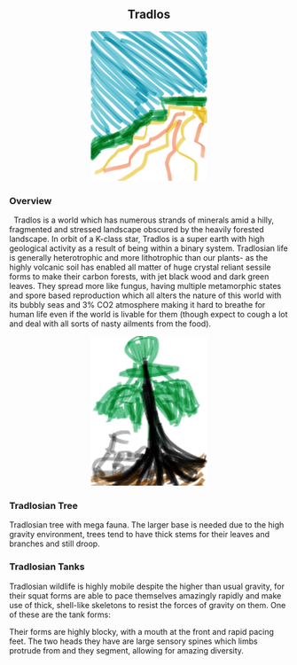 <h2 align="center">Tradlos
</h2>
<p align="center">
<img src="https://github.com/Insculpo/Sandbox_Galaxy/blob/Galactic/Stellar_Abyss_Setting_Bible/Photo_Directory/Tradlos.png" width="210" height="270">
</p>

### Overview
 
Tradlos is a world which has numerous strands of minerals amid a hilly, fragmented and stressed landscape obscured by the heavily forested landscape.  In orbit of a K-class star, Tradlos is a super earth with high geological activity as a result of being within a binary system.  Tradlosian life is generally heterotrophic and more lithotrophic than our plants- as the highly volcanic soil has enabled all matter of huge crystal reliant sessile forms to make their carbon forests, with jet black wood and dark green leaves.  They spread more like fungus, having multiple metamorphic states and spore based reproduction which all alters the nature of this world with its bubbly seas and 3% CO2 atmosphere making it hard to breathe for human life even if the world is livable for them (though expect to cough a lot and deal with all sorts of nasty ailments from the food).  


<p align="center">
<img src="https://github.com/Insculpo/Sandbox_Galaxy/blob/Galactic/Stellar_Abyss_Setting_Bible/Photo_Directory/Tradlos_Tree.png" width="210" height="270">
</p>

### Tradlosian Tree

Tradlosian tree with mega fauna. The larger base is needed due to the high gravity environment, trees tend to have thick stems for their leaves and branches and still droop.


### Tradlosian Tanks

Tradlosian wildlife is highly mobile despite the higher than usual gravity, for their squat forms are able to pace themselves amazingly rapidly and make use of thick, shell-like skeletons to resist the forces of gravity on them.  One of these are the tank forms:

Their forms are highly blocky, with a mouth at the front and rapid pacing feet.  The two heads they have are large sensory spines which limbs protrude from and they segment, allowing for amazing diversity.
